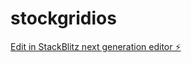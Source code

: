 # stockgridios

[Edit in StackBlitz next generation editor ⚡️](https://stackblitz.com/~/github.com/hyperactiveco/stockgridios)